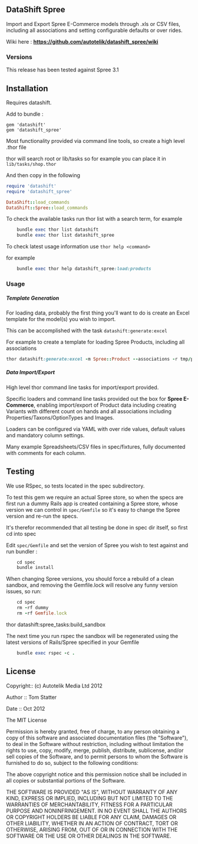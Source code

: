 ##  DataShift Spree

Import and Export Spree E-Commerce models through .xls or CSV  files, including
all associations and setting configurable defaults or over rides.

Wiki here : **https://github.com/autotelik/datashift_spree/wiki**

### Versions

This release has been tested against Spree 3.1

## Installation

Requires datashift.

Add to bundle :

    gem 'datashift'
    gem 'datashift_spree'

Most functionality provided via command line tools, so create a high level .thor file 

thor will search root or lib/tasks so for example you can place it in `lib/tasks/shop.thor`

And then copy in the following

```ruby
require 'datashift'
require 'datashift_spree'

DataShift::load_commands
DataShift::Spree::load_commands
```

To check the available tasks run thor list with a search term, for example

```ruby
    bundle exec thor list datashift
    bundle exec thor list datashift_spree
```
To check latest usage information use ```thor help <command>```

for example

```ruby
    bundle exec thor help datashift_spree:load:products
```

### Usage

##### Template Generation

For loading data, probably the first thing you'll want to do is create an Excel template for the model(s) you wish to import.

This can be accomplished with the task `datashift:generate:excel`

For example to create a template for loading Spree Products, including all associations

```ruby
thor datashift:generate:excel -m Spree::Product --associations -r tmp/product_template.xls
```

##### Data Import/Export

High level thor command line tasks for import/export provided.

Specific loaders and command line tasks provided out the box for **Spree E-Commerce**, 
enabling import/export of Product data including creating Variants with different
 count on hands and all associations including Properties/Taxons/OptionTypes and Images.

Loaders can be configured via YAML with over ride values, default values and mandatory column settings.

Many example Spreadsheets/CSV files in spec/fixtures, fully documented with comments for each column.


## Testing

We use RSpec, so tests located in the spec subdirectory.

To test this gem we require an actual Spree store, so when the specs are first run 
a dummy Rails app is created containing a Spree store, whose version we can control in `spec/Gemfile`
so it's easy to change the Spree version and re-run the specs.

It's therefor recommended that all testing be done in spec dir itself, so first cd into spec

Edit `spec/Gemfile` and set the version of Spree you wish to test against and run bundler :

```ruby 
    cd spec
    bundle install
```

When changing Spree versions, you should force a rebuild of a clean sandbox, and removing the Gemfile.lock will 
resolve any funny version issues, so  run:

```ruby 
    cd spec
    rm -rf dummy
    rm -rf Gemfile.lock
```

thor datashift:spree_tasks:build_sandbox


The next time you run rspec the sandbox will be regenerated using the latest versions of Rails/Spree specified in your Gemfile

```ruby 
    bundle exec rspec -c .
```

## License

Copyright:: (c) Autotelik Media Ltd 2012

Author ::   Tom Statter

Date ::     Oct 2012

The MIT License

Permission is hereby granted, free of charge, to any person obtaining a copy
of this software and associated documentation files (the "Software"), to deal
in the Software without restriction, including without limitation the rights
to use, copy, modify, merge, publish, distribute, sublicense, and/or sell
copies of the Software, and to permit persons to whom the Software is
furnished to do so, subject to the following conditions:

The above copyright notice and this permission notice shall be included in
all copies or substantial portions of the Software.

THE SOFTWARE IS PROVIDED "AS IS", WITHOUT WARRANTY OF ANY KIND, EXPRESS OR
IMPLIED, INCLUDING BUT NOT LIMITED TO THE WARRANTIES OF MERCHANTABILITY,
FITNESS FOR A PARTICULAR PURPOSE AND NONINFRINGEMENT. IN NO EVENT SHALL THE
AUTHORS OR COPYRIGHT HOLDERS BE LIABLE FOR ANY CLAIM, DAMAGES OR OTHER
LIABILITY, WHETHER IN AN ACTION OF CONTRACT, TORT OR OTHERWISE, ARISING FROM,
OUT OF OR IN CONNECTION WITH THE SOFTWARE OR THE USE OR OTHER DEALINGS IN
THE SOFTWARE.
